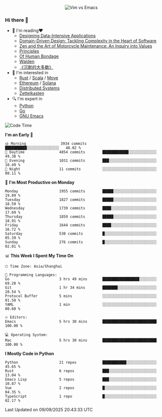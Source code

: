 <p align="center">
    <img src="https://gist.githubusercontent.com/coldnight/e696baffb094e71c96cb302118878eae/raw/40ea5053a6f66cc65f90f437e4173497da225958/banner.gif" alt="Vim vs Emacs" />
</p>

### Hi there 👋

- 📖 I'm reading❤️
    + [Designing Data-Intensive Applications](https://www.oreilly.com/library/view/designing-data-intensive-applications/9781491903063/)
    + [Domain-Driven Design: Tackling Complexity in the Heart of Software](https://www.dddcommunity.org/book/evans_2003/)
    + [Zen and the Art of Motorcycle Maintenance: An Inquiry into Values](https://en.wikipedia.org/wiki/Zen_and_the_Art_of_Motorcycle_Maintenance)
    + [Principles](https://www.principles.com/)
    + [Of Human Bondage](https://en.wikipedia.org/wiki/Of_Human_Bondage)
    + [Walden](https://en.wikipedia.org/wiki/Walden)
    + [《沉默的大多数》](https://en.wikipedia.org/wiki/Silent_majority)
- 🌱 I'm interested in
    + [Rust](https://www.rust-lang.org/) / [Scala](https://www.scala-lang.org/) / [Move](https://github.com/move-language/move/)
    + [Ethereum](https://ethereum.org/en/) / [Solana](https://solana.com/)
	+ [Distributed Systems](https://www.linuxzen.com/notes/topics/20200320174417_%E5%88%86%E5%B8%83%E5%BC%8F/)
	+ [Zettelkasten](https://www.linuxzen.com/notes/notes/20220120080920-slip_box/)
- 🔍 I'm expert in
    + [Python](https://www.python.org/)
    + [Go](https://go.dev/)
    + [GNU Emacs](https://www.gnu.org/software/emacs/)

<!--START_SECTION:waka-->
![Code Time](http://img.shields.io/badge/Code%20Time-3%2C430%20hrs%2053%20mins-blue)

**I'm an Early 🐤** 

```text
🌞 Morning                3934 commits        ██████████░░░░░░░░░░░░░░░   40.02 % 
🌆 Daytime                4854 commits        ████████████░░░░░░░░░░░░░   49.38 % 
🌃 Evening                1031 commits        ███░░░░░░░░░░░░░░░░░░░░░░   10.49 % 
🌙 Night                  11 commits          ░░░░░░░░░░░░░░░░░░░░░░░░░   00.11 % 
```
📅 **I'm Most Productive on Monday** 

```text
Monday                   1955 commits        █████░░░░░░░░░░░░░░░░░░░░   19.89 % 
Tuesday                  1827 commits        █████░░░░░░░░░░░░░░░░░░░░   18.59 % 
Wednesday                1739 commits        ████░░░░░░░░░░░░░░░░░░░░░   17.69 % 
Thursday                 1859 commits        █████░░░░░░░░░░░░░░░░░░░░   18.91 % 
Friday                   1644 commits        ████░░░░░░░░░░░░░░░░░░░░░   16.72 % 
Saturday                 530 commits         █░░░░░░░░░░░░░░░░░░░░░░░░   05.39 % 
Sunday                   276 commits         █░░░░░░░░░░░░░░░░░░░░░░░░   02.81 % 
```


📊 **This Week I Spent My Time On** 

```text
🕑︎ Time Zone: Asia/Shanghai

💬 Programming Languages: 
Go                       3 hrs 49 mins       █████████████████░░░░░░░░   69.28 % 
Git                      1 hr 34 mins        ███████░░░░░░░░░░░░░░░░░░   28.54 % 
Protocol Buffer          5 mins              ░░░░░░░░░░░░░░░░░░░░░░░░░   01.58 % 
YAML                     1 min               ░░░░░░░░░░░░░░░░░░░░░░░░░   00.60 % 

🔥 Editors: 
Emacs                    5 hrs 30 mins       █████████████████████████   100.00 % 

💻 Operating System: 
Mac                      5 hrs 30 mins       █████████████████████████   100.00 % 
```

**I Mostly Code in Python** 

```text
Python                   21 repos            ███████████░░░░░░░░░░░░░░   45.65 % 
Rust                     6 repos             ███░░░░░░░░░░░░░░░░░░░░░░   13.04 % 
Emacs Lisp               5 repos             ███░░░░░░░░░░░░░░░░░░░░░░   10.87 % 
Vue                      2 repos             █░░░░░░░░░░░░░░░░░░░░░░░░   04.35 % 
TypeScript               1 repo              █░░░░░░░░░░░░░░░░░░░░░░░░   02.17 % 
```




 Last Updated on 09/09/2025 20:43:33 UTC
<!--END_SECTION:waka-->
